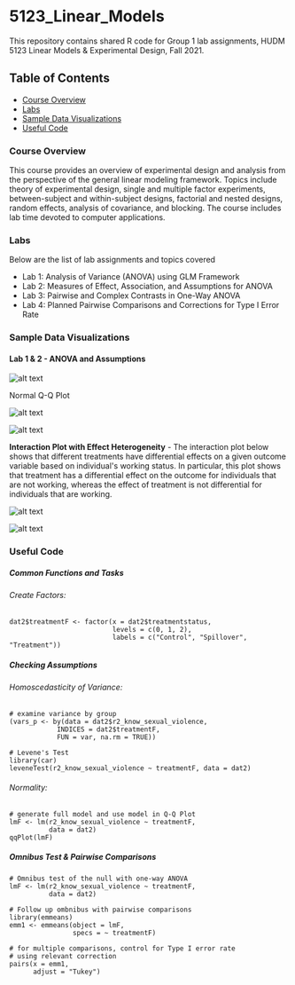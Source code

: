 # 5123_Linear_Models
This repository contains shared R code for Group 1 lab assignments, HUDM 5123 Linear Models & Experimental Design, Fall 2021. 



## Table of Contents 
* [Course Overview](#Course-Overview) 
* [Labs](#Labs)
* [Sample Data Visualizations](#Sample-Data-Visualizations)
* [Useful Code](#Useful-Code)


### Course Overview

This course provides an overview of experimental design and analysis from the perspective of
the general linear modeling framework. Topics include theory of experimental design, single and multiple factor experiments, between-subject and within-subject designs, factorial and nested designs, random effects, analysis of covariance, and blocking. The course includes lab time devoted to computer applications.

### Labs 
Below are the list of lab assignments and topics covered
* Lab 1: Analysis of Variance (ANOVA) using GLM Framework 
* Lab 2: Measures of Effect, Association, and Assumptions for ANOVA
* Lab 3: Pairwise and Complex Contrasts in One-Way ANOVA
* Lab 4: Planned Pairwise Comparisons and Corrections for Type I Error Rate

### Sample Data Visualizations



#### Lab 1 & 2 - ANOVA and Assumptions



![alt text](https://github.com/gzlupko/5123_Linear_Models/blob/main/Visualizations/cig_eot_boxplot.jpeg) 


Normal Q-Q Plot 

![alt text](https://github.com/gzlupko/5123_Linear_Models/blob/main/Visualizations/qq-polot.jpeg) 





![alt text](https://github.com/gzlupko/5123_Linear_Models/blob/main/Visualizations/cig_EOT_hist.jpeg) 



**Interaction Plot with Effect Heterogeneity** - The interaction plot below shows that different treatments have differential effects on a given outcome variable based on individual's working status. In particular, this plot shows that treatment has a differential effect on the outcome for individuals that are not working, whereas the effect of treatment is not differential for individuals that are working.

![alt text](https://github.com/gzlupko/5123_Linear_Models/blob/main/Visualizations/effect_heterogeneity_example.jpeg) 


![alt text](https://github.com/gzlupko/5123_Linear_Models/blob/main/Visualizations/interaction_different_slopes.jpeg)


### Useful Code 

##### Common Functions and Tasks 


###### Create Factors: 


```
dat2$treatmentF <- factor(x = dat2$treatmentstatus, 
                          levels = c(0, 1, 2),
                          labels = c("Control", "Spillover", "Treatment"))
```

##### Checking Assumptions

###### Homoscedasticity of Variance: 


```
# examine variance by group
(vars_p <- by(data = dat2$r2_know_sexual_violence, 
            INDICES = dat2$treatmentF,
            FUN = var, na.rm = TRUE))

# Levene's Test
library(car)
leveneTest(r2_know_sexual_violence ~ treatmentF, data = dat2)
```


###### Normality: 

```
# generate full model and use model in Q-Q Plot
lmF <- lm(r2_know_sexual_violence ~ treatmentF,
          data = dat2)
qqPlot(lmF)
```







##### Omnibus Test & Pairwise Comparisons 

```
# Omnibus test of the null with one-way ANOVA 
lmF <- lm(r2_know_sexual_violence ~ treatmentF,
          data = dat2)

# Follow up ombnibus with pairwise comparisons
library(emmeans)
emm1 <- emmeans(object = lmF,
                specs = ~ treatmentF)

# for multiple comparisons, control for Type I error rate
# using relevant correction
pairs(x = emm1, 
      adjust = "Tukey")              
                

```


